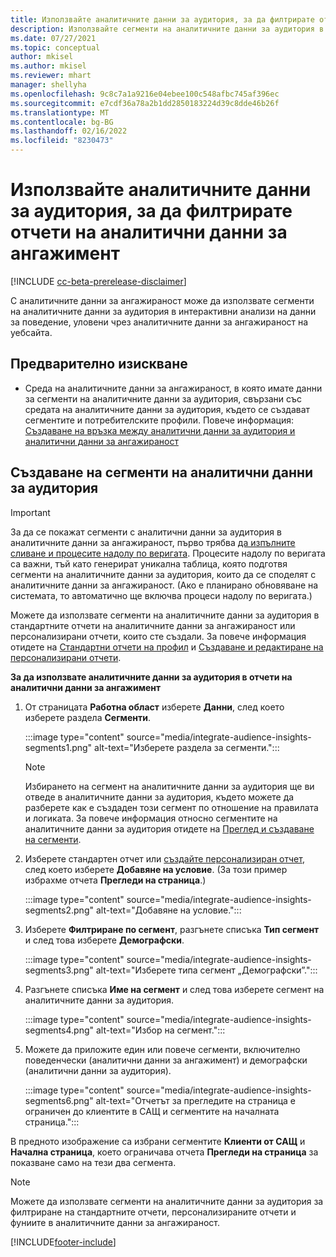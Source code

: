 ```yaml
---
title: Използвайте аналитичните данни за аудитория, за да филтрирате отчети на аналитични данни за ангажимент
description: Използвайте сегменти на аналитичните данни за аудитория в интерактивни анализи на данни за поведение, уловени чрез аналитичните данни за ангажираност на уебсайта на клиента.
ms.date: 07/27/2021
ms.topic: conceptual
author: mkisel
ms.author: mkisel
ms.reviewer: mhart
manager: shellyha
ms.openlocfilehash: 9c8c7a1a9216e04ebee100c548afbc745af396ec
ms.sourcegitcommit: e7cdf36a78a2b1dd2850183224d39c8dde46b26f
ms.translationtype: MT
ms.contentlocale: bg-BG
ms.lasthandoff: 02/16/2022
ms.locfileid: "8230473"
---
```

# <a name="use-audience-insights-segments-to-filter-engagement-insights-reports"></a>Използвайте аналитичните данни за аудитория, за да филтрирате отчети на аналитични данни за ангажимент

[!INCLUDE [cc-beta-prerelease-disclaimer](includes/cc-beta-prerelease-disclaimer.md)]

С аналитичните данни за ангажираност може да използвате сегменти на аналитичните данни за аудитория в интерактивни анализи на данни за поведение, уловени чрез аналитичните данни за ангажираност на уебсайта.

## <a name="prerequisite"></a>Предварително изискване

- Среда на аналитичните данни за ангажираност, в която имате данни за сегменти на аналитичните данни за аудитория, свързани със средата на аналитичните данни за аудитория, където се създават сегментите и потребителските профили. Повече информация: [Създаване на връзка между аналитични данни за аудитория и аналитични данни за ангажираност](integrate-audience-insights-engagement-insights.md)

## <a name="create-audience-insights-segments"></a>Създаване на сегменти на аналитични данни за аудитория 

> [!IMPORTANT]
> За да се покажат сегменти с аналитични данни за аудитория в аналитичните данни за ангажираност, първо трябва [да изпълните сливане и процесите надолу по веригата](../audience-insights/merge-entities.md). Процесите надолу по веригата са важни, тъй като генерират уникална таблица, която подготвя сегменти на аналитичните данни за аудитория, които да се споделят с аналитичните данни за ангажираност. (Ако е планирано обновяване на системата, то автоматично ще включва процеси надолу по веригата.)

Можете да използвате сегменти на аналитичните данни за аудитория в стандартните отчети на аналитичните данни за ангажираност или персонализирани отчети, които сте създали. За повече информация отидете на [Стандартни отчети на профил](profile-reports.md) и [Създаване и редактиране на персонализирани отчети](custom-reports.md).

**За да използвате аналитичните данни за аудитория в отчети на аналитични данни за ангажимент**

1. От страницата **Работна област** изберете **Данни**, след което изберете раздела **Сегменти**.

    :::image type="content" source="media/integrate-audience-insights-segments1.png" alt-text="Изберете раздела за сегменти.":::

   >[!NOTE]
   > Избирането на сегмент на аналитичните данни за аудитория ще ви отведе в аналитичните данни за аудитория, където можете да разберете как е създаден този сегмент по отношение на правилата и логиката. За повече информация относно сегментите на аналитичните данни за аудитория отидете на [Преглед и създаване на сегменти](../audience-insights/segments.md).

2. Изберете стандартен отчет или [създайте персонализиран отчет](custom-reports.md), след което изберете **Добавяне на условие**. (За този пример избрахме отчета **Прегледи на страница**.)

    :::image type="content" source="media/integrate-audience-insights-segments2.png" alt-text="Добавяне на условие.":::

3. Изберете **Филтриране по сегмент**, разгънете списъка **Тип сегмент** и след това изберете **Демографски**.

    :::image type="content" source="media/integrate-audience-insights-segments3.png" alt-text="Изберете типа сегмент „Демографски”.":::

4. Разгънете списъка **Име на сегмент** и след това изберете сегмент на аналитичните данни за аудитория.

    :::image type="content" source="media/integrate-audience-insights-segments4.png" alt-text="Избор на сегмент.":::

5. Можете да приложите един или повече сегменти, включително поведенчески (аналитични данни за ангажимент) и демографски (аналитични данни за аудитория). 

    :::image type="content" source="media/integrate-audience-insights-segments6.png" alt-text="Отчетът за прегледите на страница е ограничен до клиентите в САЩ и сегментите на началната страница.":::

В предното изображение са избрани сегментите **Клиенти от САЩ** и **Начална страница**, което ограничава отчета **Прегледи на страница** за показване само на тези два сегмента. 


>[!NOTE]
> Можете да използвате сегменти на аналитичните данни за аудитория за филтриране на стандартните отчети, персонализираните отчети и фуниите в аналитичните данни за ангажираност. 


[!INCLUDE[footer-include](../includes/footer-banner.md)]